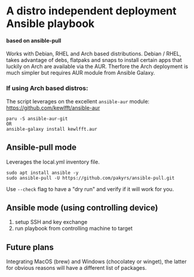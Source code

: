# A distro independent deployment Ansible playbook
#### based on ansible-pull

Works with Debian, RHEL and Arch based distributions. Debian / RHEL, takes advantage of debs, flatpaks and snaps to install certain apps that luckily on Arch are available via the AUR. Therfore the Arch deployment is much simpler but requires AUR module from Ansible Galaxy.

### If using Arch based distros:
The script leverages on the excellent `ansible-aur` module: https://github.com/kewlfft/ansible-aur
```
paru -S ansible-aur-git
OR
ansible-galaxy install kewlfft.aur
```

## Ansible-pull mode
Leverages the local.yml inventory file.
```
sudo apt install ansible -y
sudo ansible-pull -U https://github.com/pakyrs/ansible-pull.git
```
Use `--check` flag to have a "dry run" and verify if it will work for you.

## Ansible mode (using controlling device)

1) setup SSH and key exchange
2) run playbook from controlling machine to target

## Future plans
Integrating MacOS (brew) and Windows (chocolatey or winget), the latter for obvious reasons will have a different list of packages.